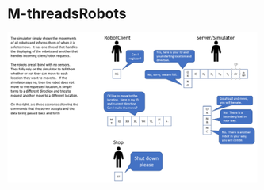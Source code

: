 #  M-threadsRobots


![Logic](https://github.com/zywkloo/M-threadsSmartRobots/raw/master/LogicExplanation.png)
